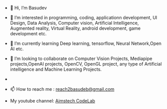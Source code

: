 - 👋 Hi, I’m Basudev
- 👀 I’m interested in programming, coding, applicationn development, UI Design, Data Analysis, Computer vision, Artificial Intelligence, Augmented reality, Virtual Reality, android development, game development etc.

- 🌱 I’m currently learning Deep learning, tensorflow, Neural Network,Open AI etc.

- 💞️ I’m looking to collaborate on Computer Vision Projects, Mediapipe projects,OpenAI projects, OpenCV, OpenGL project, any type of Artificial intelligence and Machine Learning Projects.
- 
- 📫 How to reach me : reach2basudeb@gmail.com
- My youtube channel: [Aimstech CodeLab](https://www.youtube.com/channel/UCl8s8PTXN_-7a15MQKrmupg)

<!---
aimstech45/aimstech45 is a ✨ special ✨ repository because its `README.md` (this file) appears on your GitHub profile.
You can click the Preview link to take a look at your changes.
--->
